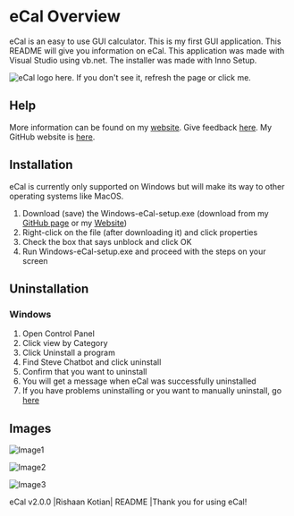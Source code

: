 # eCal Overview

eCal is an easy to use GUI calculator. This is my first GUI application. This README will give you information on eCal. This application was made with Visual Studio using vb.net. The installer was made with Inno Setup.

![eCal logo here. If you don't see it, refresh the page or click me.](https://by3301files.storage.live.com/y4mR2lR9Ejxvgvbre--ijl7K_tumbYP5x98lAfY4T2lZHPqexSU1wFOSZpIgznVig5FD4qkl_ZQLE0vTPW8Q68n7c6HEdeSbdlY67vmUV1WYv9DJWZNuThqUPylYSGVd36yONXJjqajH97d7wvAvE4rVlBC6rJHdnoUlUNi7NusTBfYDeO2xeJFbaEKU4J_imjNbFbpLXz4T0MEjhRcqfogXw/eCal.png?psid=1&width=200&height=200&cropMode=center)

## Help

More information can be found on my [website](https://rishaankotian.wixsite.com/home/ecal). Give feedback [here](https://docs.google.com/forms/d/e/1FAIpQLSfgiyL7RUH8CC_7mPTITcIBk7X_-jNWP258FcexjQ426rDfQA/viewform). My GitHub website is [here](https://github.com/rishaank/eCal).

## Installation

eCal is currently only supported on Windows but will make its way to other operating systems like MacOS.

1. Download (save) the Windows-eCal-setup.exe (download from my [GitHub page](https://github.com/rishaank/eCal) or my [Website](https://rishaankotian.wixsite.com/home/ecal))
2. Right-click on the file (after downloading it) and click properties
3. Check the box that says unblock and click OK
4. Run Windows-eCal-setup.exe and proceed with the steps on your screen

## Uninstallation

### Windows

1. Open Control Panel
2. Click view by Category 
3. Click Uninstall a program
4. Find Steve Chatbot and click uninstall
5. Confirm that you want to uninstall
6. You will get a message when eCal was successfully uninstalled
7. If you have problems uninstalling or you want to manually uninstall, go [here](https://rishaankotian.wixsite.com/home/ecal)

## Images

![Image1](https://drive.google.com/uc?export=download&id=1_Fir9gYet69rBYwvYmW-awerWKGF_p5u)

![Image2](https://drive.google.com/uc?export=download&id=1DbJ4YRj8P7wSo-4fKmarjosjAUCLnQ-n)

![Image3](https://drive.google.com/uc?export=download&id=1UxWnDyGqhnzSnOLx8ZQchkxk3QuyneJ1)

eCal v2.0.0 |Rishaan Kotian| README |Thank you for using eCal! 



